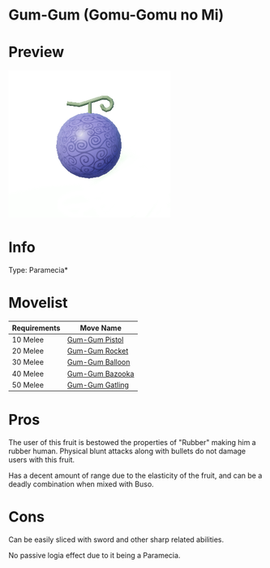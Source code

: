 # Gum-Gum (Gomu-Gomu no Mi)

# Preview

![Gum-Gum Fruit](../assets/gum-gum.png)

# Info

Type: Paramecia*

# Movelist

| Requirements | Move Name                           |
|--------------|-------------------------------------|
| 10 Melee     | [Gum-Gum Pistol](./gum/pistol.md)   |
| 20 Melee     | [Gum-Gum Rocket](./gum/rocket.md)   |
| 30 Melee     | [Gum-Gum Balloon](./gum/balloon.md) |
| 40 Melee     | [Gum-Gum Bazooka](./gum/bazooka.md) |
| 50 Melee     | [Gum-Gum Gatling](./gum/gatling.md) |

# Pros

The user of this fruit is bestowed the properties of "Rubber" making him a rubber human.
Physical blunt attacks along with bullets do not damage users with this fruit.

Has a decent amount of range due to the elasticity of the fruit, and can be a deadly combination when
mixed with Buso.

# Cons

Can be easily sliced with sword and other sharp related abilities.

No passive logia effect due to it being a Paramecia.

